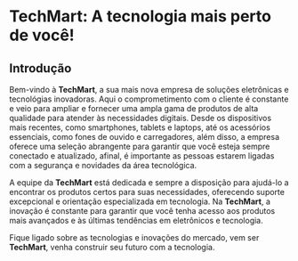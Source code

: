 
# TechMart: A tecnologia mais perto de você!

## Introdução

Bem-vindo à **TechMart**, a sua mais nova empresa de soluções eletrônicas e tecnológias inovadoras. Aqui o comprometimento com o cliente é constante e veio para ampliar e fornecer uma ampla gama de produtos de alta qualidade para atender às necessidades digitais. Desde os dispositivos mais recentes, como smartphones, tablets e laptops, até os acessórios essenciais, como fones de ouvido e carregadores, além disso, a empresa oferece uma seleção abrangente para garantir que você esteja sempre conectado e atualizado, afinal, é importante as pessoas estarem ligadas com a segurança e novidades da área tecnológica.

A equipe da **TechMart** está dedicada e sempre a disposição para ajudá-lo a encontrar os produtos certos para suas necessidades, oferecendo suporte excepcional e orientação especializada em tecnologia. Na **TechMart**, a inovação é constante para garantir que você tenha acesso aos produtos mais avançados e às últimas tendências em eletrônicos e tecnologia.

Fique ligado sobre as tecnologias e inovações do mercado, vem ser **TechMart**, venha construir seu futuro com a tecnologia.